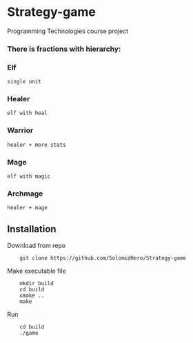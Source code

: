 # Strategy-game
Programming Technologies course project

### There is fractions with hierarchy:
### Elf
	single unit

### Healer
	elf with heal

### Warrior
	healer + more stats

### Mage
	elf with magic

### Archmage
	healer + mage

## Installation
Download from repo
```
	git clone https://github.com/SolomidHero/Strategy-game
```
Make executable file
```	
	mkdir build
	cd build
	cmake ..
	make
```
Run
```
	cd build
	./game
```